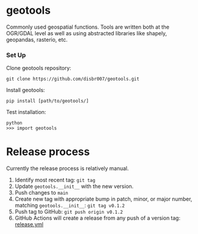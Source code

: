 # geotools
Commonly used geospatial functions. Tools are written both at the 
OGR/GDAL level as well as using abstracted libraries like shapely,
geopandas, rasterio, etc.

### Set Up
Clone geotools repository:  
```
git clone https://github.com/disbr007/geotools.git
```
Install geotools:
```
pip install [path/to/geotools/]
```  
Test installation:
```
python
>>> import geotools
```

# Release process
Currently the release process is relatively manual.
1. Identify most recent tag:
`git tag`
2. Update `geotools.__init__` with the new version.
3. Push changes to `main`
4. Create new tag with appropriate bump in patch, minor, or major number, matching `geotools.__init__`:
`git tag v0.1.2`
5. Push tag to GitHub:
`git push origin v0.1.2`
6. GitHub Actions will create a release from any push of a version tag: [release.yml](.github/workflows/release.yml)
